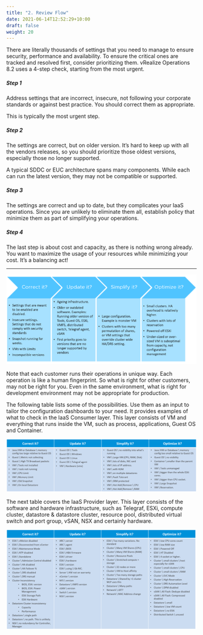 ```yaml
---
title: "2. Review Flow"
date: 2021-06-14T12:52:29+10:00
draft: false
weight: 20
---
```


There are literally thousands of settings that you need to manage to ensure security, performance and availability. To ensure the critical ones are tracked and resolved first, consider prioritizing them. vRealize Operations 8.2 uses a 4-step check, starting from the most urgent. 

##### Step 1
Address settings that are incorrect, insecure, not following your corporate standards or against best practice. You should correct them as appropriate.

This is typically the most urgent step.

##### Step 2
The settings are correct, but on older version. It’s hard to keep up with all the vendors releases, so you should prioritize those oldest versions, especially those no longer supported.

A typical SDDC or EUC architecture spans many components. While each can run the latest version, they may not be compatible or supported. 

##### Step 3
The settings are correct and up to date, but they complicates your IaaS operations. Since you are unlikely to eliminate them all, establish policy that minimize them as part of simplifying your operations.

##### Step 4
The last step is about cost and capacity, as there is nothing wrong already. You want to maximize the usage of your resources while minimizing your cost. It’s a balancing act!

-----

![](1.4.2-fig-1.png)

Note that each customer runs their operations in unique way. Each operation is like a human fingerprint. So what is right for other customers, may not be right for you. Even in the same environment, what is right for development environment may not be appropriate for production. 

The following table lists some of the possibilities. Use them as an input to tailor the configuration dashboards to your need. It provides examples of what to check in the IaaS Consumer layer. This layer consists of VM and everything that runs inside the VM, such as process, applications, Guest OS and Container.

![](1.4.2-fig-2.png)

The next table covers the IaaS Provider layer. This layer consists of the software and hardware infrastructure, such as Telegraf, ESXi, compute cluster, datastore & datastore cluster, resource pool, distributed virtual switch and port group, vSAN, NSX and certainly hardware.

![](1.4.2-fig-3.png)